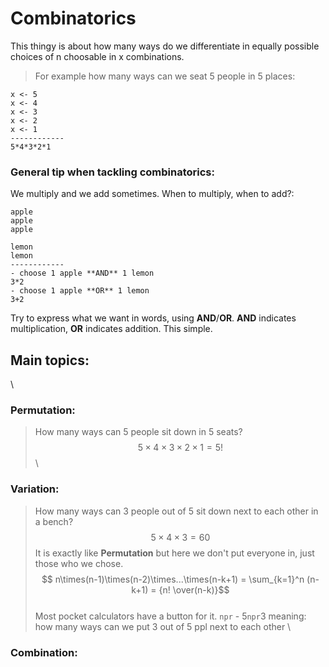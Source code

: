 # Combinatorics

This thingy is about how many ways do we differentiate in equally possible choices of n choosable in x combinations.

> For example how many ways can we seat 5 people in 5 places:

```
x <- 5
x <- 4
x <- 3
x <- 2
x <- 1
------------
5*4*3*2*1
```

### General tip when tackling combinatorics:
We multiply and we add sometimes. When to multiply, when to add?:
```
apple
apple
apple

lemon
lemon
------------
- choose 1 apple **AND** 1 lemon
3*2
- choose 1 apple **OR** 1 lemon
3+2
```
Try to express what we want in words, using **AND**/**OR**. **AND** indicates multiplication, **OR** indicates addition. This simple.

## Main topics:
\
### Permutation:
> How many ways can 5 people sit down in 5 seats?
\
$$ 5\times4\times3\times2\times1 = 5!$$
\
### Variation:
> How many ways can 3 people out of 5 sit down next to each other in a bench?
\
$$ 5\times4\times3 = 60$$
It is exactly like **Permutation** but here we don't put everyone in, just those who we chose.
\
$$ n\times(n-1)\times(n-2)\times...\times(n-k+1) = \sum_{k=1}^n (n-k+1) = {n!  \over(n-k)}$$
\
> Most pocket calculators have a button for it. `npr` - 5`npr`3 meaning: how many ways can we put 3 out of 5 ppl next to each other
\
### Combination:
>


